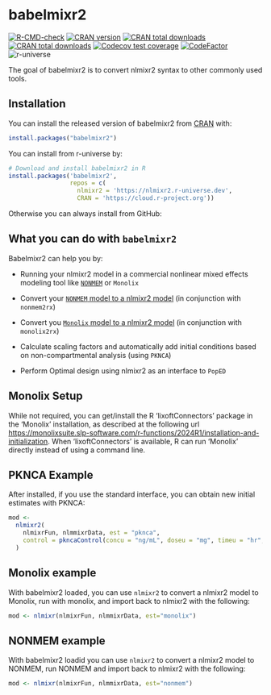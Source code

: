 
<!-- README.md is generated from README.Rmd. Please edit that file -->

# babelmixr2

<!-- badges: start -->

[![R-CMD-check](https://github.com/nlmixr2/babelmixr2/actions/workflows/R-CMD-check.yaml/badge.svg)](https://github.com/nlmixr2/babelmixr2/actions/workflows/R-CMD-check.yaml)
[![CRAN
version](http://www.r-pkg.org/badges/version/babelmixr2)](https://cran.r-project.org/package=babelmixr2)
[![CRAN total
downloads](https://cranlogs.r-pkg.org/badges/grand-total/babelmixr2)](https://cran.r-project.org/package=babelmixr2)
[![CRAN total
downloads](https://cranlogs.r-pkg.org/badges/babelmixr2)](https://cran.r-project.org/package=babelmixr2)
[![Codecov test
coverage](https://codecov.io/gh/nlmixr2/babelmixr2/branch/main/graph/badge.svg)](https://app.codecov.io/gh/nlmixr2/babelmixr2?branch=main)
[![CodeFactor](https://www.codefactor.io/repository/github/nlmixr2/babelmixr2/badge)](https://www.codefactor.io/repository/github/nlmixr2/babelmixr2)
![r-universe](https://nlmixr2.r-universe.dev/badges/babelmixr2)
<!-- badges: end -->

The goal of babelmixr2 is to convert nlmixr2 syntax to other commonly
used tools.

## Installation

You can install the released version of babelmixr2 from
[CRAN](https://CRAN.R-project.org) with:

``` r
install.packages("babelmixr2")
```

You can install from r-universe by:

``` r
# Download and install babelmixr2 in R
install.packages('babelmixr2',
                 repos = c(
                   nlmixr2 = 'https://nlmixr2.r-universe.dev',
                   CRAN = 'https://cloud.r-project.org'))
```

Otherwise you can always install from GitHub:

## What you can do with `babelmixr2`

Babelmixr2 can help you by:

  - Running your nlmixr2 model in a commercial nonlinear mixed effects
    modeling tool like
    [`NONMEM`](https://nlmixr2.github.io/babelmixr2/articles/running-nonmem.html)
    or `Monolix`

  - Convert your [`NONMEM` model to a nlmixr2
    model](https://nlmixr2.github.io/nonmem2rx/articles/convert-nlmixr2.html)
    (in conjunction with `nonmem2rx`)

  - Convert you [`Monolix` model to a nlmixr2
    model](https://nlmixr2.github.io/nonmem2rx/articles/convert-nlmixr2.html)
    (in conjunction with `monolix2rx`)

  - Calculate scaling factors and automatically add initial conditions
    based on non-compartmental analysis (using `PKNCA`)

  - Perform Optimal design using nlmixr2 as an interface to `PopED`

## Monolix Setup

While not required, you can get/install the R ‘lixoftConnectors’ package
in the ‘Monolix’ installation, as described at the following url
<https://monolixsuite.slp-software.com/r-functions/2024R1/installation-and-initialization>.
When ‘lixoftConnectors’ is available, R can run ‘Monolix’ directly
instead of using a command line.

## PKNCA Example

After installed, if you use the standard interface, you can obtain new
initial estimates with PKNCA:

``` r
mod <-
  nlmixr2(
    nlmixrFun, nlmmixrData, est = "pknca",
    control = pkncaControl(concu = "ng/mL", doseu = "mg", timeu = "hr", volumeu = "L")
  )
```

## Monolix example

With babelmixr2 loaded, you can use `nlmixr2` to convert a nlmixr2 model
to Monolix, run with monolix, and import back to nlmixr2 with the
following:

``` r
mod <- nlmixr(nlmixrFun, nlmmixrData, est="monolix")
```

## NONMEM example

With babelmixr2 loadid you can use `nlmixr2` to convert a nlmixr2 model
to NONMEM, run NONMEM and import back to nlmixr2 with the following:

``` r
mod <- nlmixr(nlmixrFun, nlmmixrData, est="nonmem")
```
